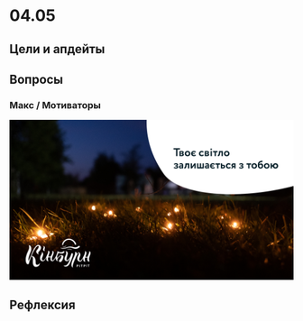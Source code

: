 # 04.05

## Цели и апдейты



## Вопросы

### Макс / Мотиваторы

![](../../../.gitbook/assets/image%20%2858%29.png)



## Рефлексия

